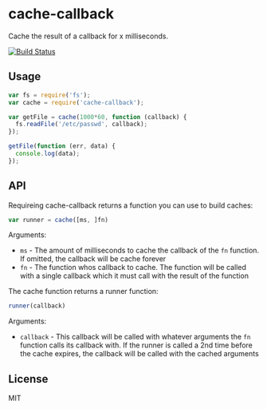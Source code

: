 # cache-callback

Cache the result of a callback for x milliseconds.

[![Build Status](https://travis-ci.org/watson/cache-callback.png)](https://travis-ci.org/watson/cache-callback)

## Usage

```js
var fs = require('fs');
var cache = require('cache-callback');

var getFile = cache(1000*60, function (callback) {
  fs.readFile('/etc/passwd', callback);
});

getFile(function (err, data) {
  console.log(data);
});
```

## API

Requireing cache-callback returns a function you can use to build
caches:

```js
var runner = cache([ms, ]fn)
```

Arguments:

- `ms` - The amount of milliseconds to cache the callback of the `fn`
  function. If omitted, the callback will be cache forever
- `fn` - The function whos callback to cache. The function will be
  called with a single callback which it must call with the result of
  the function

The cache function returns a runner function:

```js
runner(callback)
```

Arguments:

- `callback` - This callback will be called with whatever arguments the
  `fn` function calls its callback with. If the runner is called a 2nd
  time before the cache expires, the callback will be called with the
  cached arguments

## License

MIT
